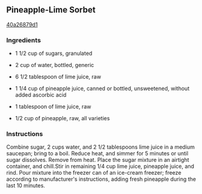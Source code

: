## Pineapple-Lime Sorbet

[40a26879d1](http://www.myrecipes.com/recipe/pineapple-lime-sorbet)

### Ingredients

 - 1 1/2 cup of sugars, granulated

 - 2 cup of water, bottled, generic

 - 6 1/2 tablespoon of lime juice, raw

 - 1 1/4 cup of pineapple juice, canned or bottled, unsweetened, without added ascorbic acid

 - 1 tablespoon of lime juice, raw

 - 1/2 cup of pineapple, raw, all varieties

### Instructions

Combine sugar, 2 cups water, and 2 1/2 tablespoons lime juice in a medium saucepan; bring to a boil. Reduce heat, and simmer for 5 minutes or until sugar dissolves. Remove from heat. Place the sugar mixture in an airtight container, and chill.Stir in remaining 1/4 cup lime juice, pineapple juice, and rind. Pour mixture into the freezer can of an ice-cream freezer; freeze according to manufacturer's instructions, adding fresh pineapple during the last 10 minutes.